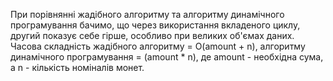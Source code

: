 При порівнянні жадібного алгоритму та алгоритму динамічного програмування бачимо, що через використання вкладеного циклу, другий показує себе гірше, особливо при великих об'ємах даних.
Часова складність жадібного алгоритму = O(amount + n), алгоритму динамічного програмування = (amount * n), де amount - необхідна сума, а n - кількість номіналів монет.